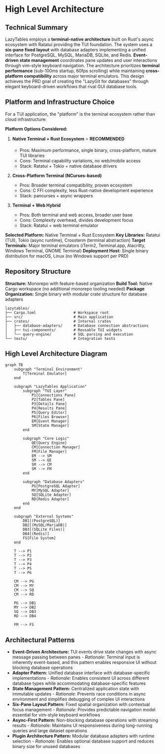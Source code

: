 # High Level Architecture

## Technical Summary

LazyTables employs a **terminal-native architecture** built on Rust's async ecosystem with Ratatui providing the TUI foundation. The system uses a **six-pane fixed layout** with database adapters implementing a unified interface for PostgreSQL, MySQL, MariaDB, SQLite, and Redis. **Event-driven state management** coordinates pane updates and user interactions through vim-style keyboard navigation. The architecture prioritizes **terminal performance** (sub-100ms startup, 60fps scrolling) while maintaining **cross-platform compatibility** across major terminal emulators. This design achieves the PRD goal of creating the "LazyGit for databases" through elegant keyboard-driven workflows that rival GUI database tools.

## Platform and Infrastructure Choice

For a TUI application, the "platform" is the terminal ecosystem rather than cloud infrastructure:

**Platform Options Considered:**

1. **Native Terminal + Rust Ecosystem** ⭐ **RECOMMENDED**
   - Pros: Maximum performance, single binary, cross-platform, mature TUI libraries
   - Cons: Terminal capability variations, no web/mobile access
   - Stack: Ratatui + Tokio + native database drivers

2. **Cross-Platform Terminal (NCurses-based)**
   - Pros: Broader terminal compatibility, proven ecosystem
   - Cons: C FFI complexity, less Rust-native development experience
   - Stack: pancurses + async wrappers

3. **Terminal + Web Hybrid**
   - Pros: Both terminal and web access, broader user base
   - Cons: Complexity overhead, divides development focus
   - Stack: Ratatui + web terminal emulator

**Selected Platform:** Native Terminal + Rust Ecosystem
**Key Libraries:** Ratatui (TUI), Tokio (async runtime), Crossterm (terminal abstraction)
**Target Terminals:** Major terminal emulators (iTerm2, Terminal.app, Alacritty, Windows Terminal, GNOME Terminal)
**Deployment Host:** Single binary distribution for macOS, Linux (no Windows support per PRD)

## Repository Structure

**Structure:** Monorepo with feature-based organization
**Build Tool:** Native Cargo workspace (no additional monorepo tooling needed)
**Package Organization:** Single binary with modular crate structure for database adapters

```
lazytables/
├── Cargo.toml                 # Workspace root
├── src/                       # Main application
├── crates/                    # Internal crates
│   ├── database-adapters/     # Database connection abstractions
│   ├── tui-components/        # Reusable TUI widgets
│   └── query-engine/          # SQL parsing and execution
└── tests/                     # Integration tests
```

## High Level Architecture Diagram

```mermaid
graph TB
    subgraph "Terminal Environment"
        T[Terminal Emulator]
    end

    subgraph "LazyTables Application"
        subgraph "TUI Layer"
            P1[Connections Pane]
            P2[Tables Pane]
            P3[Details Pane]
            P4[Results Pane]
            P5[Query Editor]
            P6[Files Browser]
            EM[Event Manager]
            SM[State Manager]
        end

        subgraph "Core Logic"
            QE[Query Engine]
            CM[Connection Manager]
            FM[File Manager]
            EM --> SM
            SM --> QE
            SM --> CM
            SM --> FM
        end

        subgraph "Database Adapters"
            PG[PostgreSQL Adapter]
            MY[MySQL Adapter]
            SQ[SQLite Adapter]
            RD[Redis Adapter]
        end
    end

    subgraph "External Systems"
        DB1[(PostgreSQL)]
        DB2[(MySQL/MariaDB)]
        DB3[(SQLite Files)]
        DB4[(Redis)]
        FS[File System]
    end

    T --> P1
    T --> P2
    T --> P3
    T --> P4
    T --> P5
    T --> P6

    CM --> PG
    CM --> MY
    CM --> SQ
    CM --> RD

    PG --> DB1
    MY --> DB2
    SQ --> DB3
    RD --> DB4

    FM --> FS
```

## Architectural Patterns

- **Event-Driven Architecture:** TUI events drive state changes with async message passing between panes - _Rationale:_ Terminal input is inherently event-based, and this pattern enables responsive UI without blocking database operations
- **Adapter Pattern:** Unified database interface with database-specific implementations - _Rationale:_ Enables consistent UI across different database types while accommodating database-specific features
- **State Management Pattern:** Centralized application state with immutable updates - _Rationale:_ Prevents race conditions in async environment and simplifies debugging of complex UI interactions
- **Six-Pane Layout Pattern:** Fixed spatial organization with contextual focus management - _Rationale:_ Provides predictable navigation model essential for vim-style keyboard workflows
- **Async-First Pattern:** Non-blocking database operations with streaming results - _Rationale:_ Maintains UI responsiveness during long-running queries and large dataset operations
- **Plugin Architecture Pattern:** Modular database adapters with runtime selection - _Rationale:_ Enables optional database support and reduces binary size for unused databases
